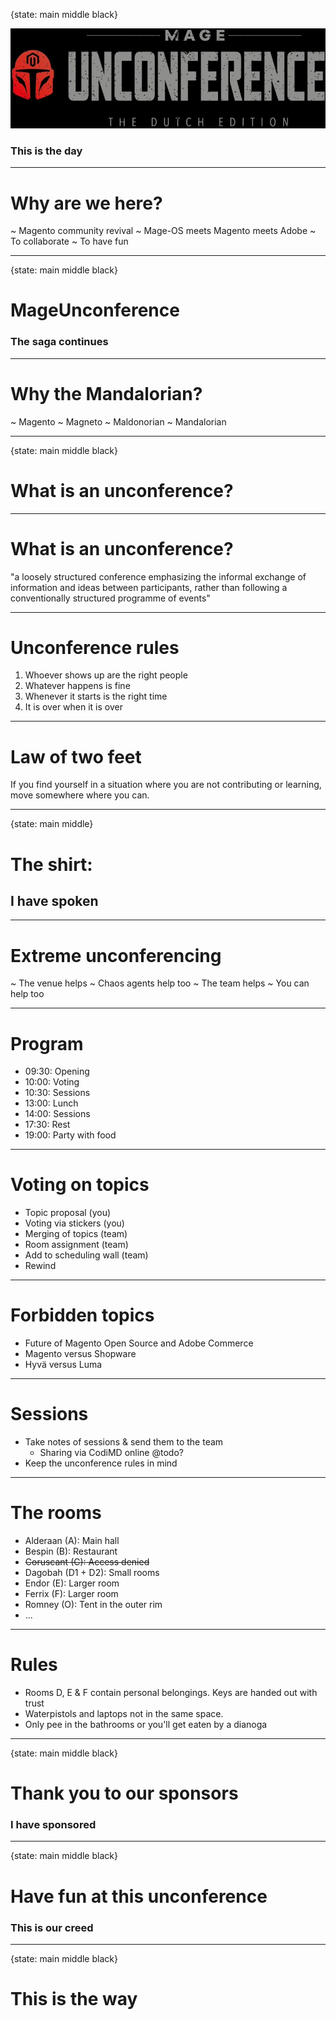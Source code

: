 {state: main middle black}

<img class="img-responsive" src="/images/mucnl/mageuc-logo.webp" />

### This is the day

---
# Why are we here?
~ Magento community revival
~ Mage-OS meets Magento meets Adobe
~ To collaborate
~ To have fun

---
{state: main middle black}
# MageUnconference
### The saga continues

---
# Why the Mandalorian?
~ Magento
~ Magneto
~ Maldonorian
~ Mandalorian

---
{state: main middle black}
# What is an unconference?

---
# What is an unconference?
"a loosely structured conference emphasizing the informal exchange of information and ideas between participants, rather than following a conventionally structured programme of events"

---
# Unconference rules
1. Whoever shows up are the right people
2. Whatever happens is fine
3. Whenever it starts is the right time
4. It is over when it is over

---
# Law of two feet
If you find yourself in a situation where you are not contributing or learning, move somewhere where you can.

---
{state: main middle}
# The shirt:
## I have spoken

---
# Extreme unconferencing
~ The venue helps
~ Chaos agents help too
~ The team helps
~ You can help too

---
# Program
- 09:30: Opening
- 10:00: Voting
- 10:30: Sessions
- 13:00: Lunch
- 14:00: Sessions
- 17:30: Rest
- 19:00: Party with food

---
# Voting on topics
- Topic proposal (you)
- Voting via stickers (you)
- Merging of topics (team)
- Room assignment (team)
- Add to scheduling wall (team)
- Rewind

---
# Forbidden topics
- Future of Magento Open Source and Adobe Commerce
- Magento versus Shopware
- Hyvä versus Luma

---
# Sessions
- Take notes of sessions & send them to the team
    - Sharing via CodiMD online @todo?
- Keep the unconference rules in mind

---
# The rooms
- Alderaan (A): Main hall
- Bespin (B): Restaurant
- ~~Coruscant (C): Access denied~~
- Dagobah (D1 + D2): Small rooms
- Endor (E): Larger room
- Ferrix (F): Larger room
- Romney (O): Tent in the outer rim
- ...

---
# Rules
- Rooms D, E & F contain personal belongings. Keys are handed out with trust
- Waterpistols and laptops not in the same space.
- Only pee in the bathrooms or you'll get eaten by a dianoga

---
{state: main middle black}
# Thank you to our sponsors
### I have sponsored

---
{state: main middle black}
# Have fun at this unconference
### This is our creed

---
{state: main middle black}
# This is the way
